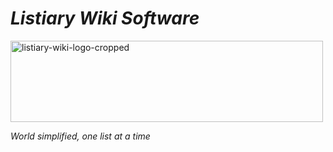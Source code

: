 # *Listiary Wiki Software*  
<img width="500" height="130" alt="listiary-wiki-logo-cropped" src="https://github.com/user-attachments/assets/f0362381-4216-45d3-b8eb-787398c38548" />

_World simplified, one list at a time_
